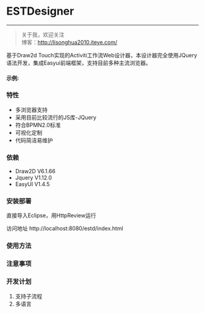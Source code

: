 # ESTDesigner
-------------

> 关于我，欢迎关注  
  博客：http://lisonghua2010.iteye.com/

基于Draw2d Touch实现的Activiti工作流Web设计器，本设计器完全使用JQuery语法开发，集成Easyui前端框架，支持目前多种主流浏览器。

#### 示例:  


### 特性

- 多浏览器支持
- 采用目前比较流行的JS库-JQuery
- 符合BPMN2.0标准
- 可视化定制
- 代码简洁易维护

### 依赖
- Draw2D V6.1.66
- Jquery V1.12.0
- EasyUI V1.4.5


### 安装部署

直接导入Eclipse，用HttpReview运行

访问地址
http://localhost:8080/estd/index.html


### 使用方法


### 注意事项


### 开发计划
1. 支持子流程
2. 多语言